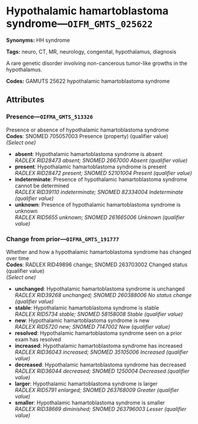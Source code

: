 # Hypothalamic hamartoblastoma syndrome—`OIFM_GMTS_025622`

**Synonyms:** HH syndrome

**Tags:** neuro, CT, MR, neurology, congenital, hypothalamus, diagnosis

A rare genetic disorder involving non-cancerous tumor-like growths in the hypothalamus.

**Codes:** GAMUTS 25622 hypothalamic hamartoblastoma syndrome

## Attributes

### Presence—`OIFMA_GMTS_513326`

Presence or absence of hypothalamic hamartoblastoma syndrome  
**Codes**: SNOMED 705057003 Presence (property) (qualifier value)  
*(Select one)*

- **absent**: Hypothalamic hamartoblastoma syndrome is absent  
_RADLEX RID28473 absent; SNOMED 2667000 Absent (qualifier value)_
- **present**: Hypothalamic hamartoblastoma syndrome is present  
_RADLEX RID28472 present; SNOMED 52101004 Present (qualifier value)_
- **indeterminate**: Presence of hypothalamic hamartoblastoma syndrome cannot be determined  
_RADLEX RID39110 indeterminate; SNOMED 82334004 Indeterminate (qualifier value)_
- **unknown**: Presence of hypothalamic hamartoblastoma syndrome is unknown  
_RADLEX RID5655 unknown; SNOMED 261665006 Unknown (qualifier value)_

### Change from prior—`OIFMA_GMTS_191777`

Whether and how a hypothalamic hamartoblastoma syndrome has changed over time  
**Codes**: RADLEX RID49896 change; SNOMED 263703002 Changed status (qualifier value)  
*(Select one)*

- **unchanged**: Hypothalamic hamartoblastoma syndrome is unchanged  
_RADLEX RID39268 unchanged; SNOMED 260388006 No status change (qualifier value)_
- **stable**: Hypothalamic hamartoblastoma syndrome is stable  
_RADLEX RID5734 stable; SNOMED 58158008 Stable (qualifier value)_
- **new**: Hypothalamic hamartoblastoma syndrome is new  
_RADLEX RID5720 new; SNOMED 7147002 New (qualifier value)_
- **resolved**: Hypothalamic hamartoblastoma syndrome seen on a prior exam has resolved  
- **increased**: Hypothalamic hamartoblastoma syndrome has increased  
_RADLEX RID36043 increased; SNOMED 35105006 Increased (qualifier value)_
- **decreased**: Hypothalamic hamartoblastoma syndrome has decreased  
_RADLEX RID36044 decreased; SNOMED 1250004 Decreased (qualifier value)_
- **larger**: Hypothalamic hamartoblastoma syndrome is larger  
_RADLEX RID5791 enlarged; SNOMED 263768009 Greater (qualifier value)_
- **smaller**: Hypothalamic hamartoblastoma syndrome is smaller  
_RADLEX RID38669 diminished; SNOMED 263796003 Lesser (qualifier value)_
